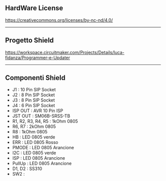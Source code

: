 ## HardWare License
https://creativecommons.org/licenses/by-nc-nd/4.0/

------------

## Progetto Shield
https://workspace.circuitmaker.com/Projects/Details/luca-fidanza/Programmer-e-Updater

------------

## Componenti Shield
- J1 : 10 Pin SIP Socket
- J2 : 8 Pin SIP Socket
- J3 : 8 Pin SIP Socket
- J4 : 6 Pin SIP Socket
- ISP OUT : AVR 10 Pin ISP
- JST OUT : SM06B-SRSS-TB
- R1, R2, R3, R4, R5 : 1kOhm 0805
- R6, R7 : 2kOhm 0805
- R8 : 1kOhm 0805
- HB : LED 0805 verde
- ERR : LED 0805 Rosso
- PMODE : LED 0805 Arancione
- I2C : LED 0805 verde
- ISP : LED 0805 Arancione
- PullUp : LED 0805 Arancione
- D1, D2 : SS310
- SW2 : 